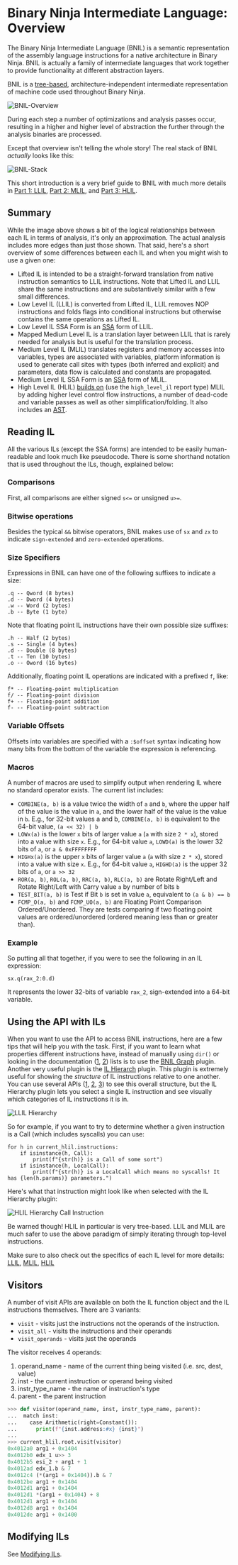 # Binary Ninja Intermediate Language: Overview

The Binary Ninja Intermediate Language (BNIL) is a semantic representation of the assembly language instructions for a native architecture in Binary Ninja. BNIL is actually a family of intermediate languages that work together to provide functionality at different abstraction layers.

BNIL is a [tree-based](https://raw.githubusercontent.com/withzombies/bnil-graph/master/images/graph.png), architecture-independent intermediate representation of machine code used throughout Binary Ninja.

![BNIL-Overview](../img/BNIL-overview.png)

During each step a number of optimizations and analysis passes occur, resulting in a higher and higher level of abstraction the further through the analysis binaries are processed.

Except that overview isn't telling the whole story! The real stack of BNIL _actually_ looks like this:

![BNIL-Stack](../img/BNIL.png)

This short introduction is a very brief guide to BNIL with much more details in [Part 1: LLIL](bnil-llil.md), [Part 2: MLIL](bnil-mlil.md), and [Part 3: HLIL](bnil-hlil.md).

## Summary

While the image above shows a bit of the logical relationships between each IL in terms of analysis, it's only an approximation. The actual analysis includes more edges than just those shown. That said, here's a short overview of some differences between each IL and when you might wish to use a given one:

- Lifted IL is intended to be a straight-forward translation from native instruction semantics to LLIL instructions. Note that Lifted IL and LLIL share the same instructions and are substantively similar with a few small differences.
- Low Level IL (LLIL) is converted from Lifted IL, LLIL removes NOP instructions and folds flags into conditional instructions but otherwise contains the same operations as Lifted IL.
- Low Level IL SSA Form is an [SSA](concepts.md#static-single-assignment-basics) form of LLIL.
- Mapped Medium Level IL is a translation layer between LLIL that is rarely needed for analysis but is useful for the translation process.
- Medium Level IL (MLIL) translates registers and memory accesses into variables, types are associated with variables, platform information is used to generate call sites with types (both inferred and explicit) and parameters, data flow is calculated and constants are propagated.
- Medium Level IL SSA Form is an [SSA](concepts.md#static-single-assignment-basics) form of MLIL.
- High Level IL (HLIL) [builds on](https://api.binary.ninja/binaryninja.function-module.html#binaryninja.function.Function.request_debug_report) (use the `high_level_il` report type) MLIL by adding higher level control flow instructions, a number of dead-code and variable passes as well as other simplification/folding. It also includes an [AST](https://api.binary.ninja/binaryninja.highlevelil-module.html#binaryninja.highlevelil.HighLevelILInstruction.ast).


## Reading IL

All the various ILs (except the SSA forms) are intended to be easily human-readable and look much like pseudocode. There is some shorthand notation that is used throughout the ILs, though, explained below:

### Comparisons

First, all comparisons are either signed `s<=` or unsigned `u>=`.


### Bitwise operations

Besides the typical `&&` bitwise operators, BNIL makes use of `sx` and `zx` to indicate `sign-extended` and `zero-extended` operations.

### Size Specifiers

Expressions in BNIL can have one of the following suffixes to indicate a size:

```
.q -- Qword (8 bytes)
.d -- Dword (4 bytes)
.w -- Word (2 bytes)
.b -- Byte (1 byte)
```

Note that floating point IL instructions have their own possible size suffixes:

```
.h -- Half (2 bytes)
.s -- Single (4 bytes)
.d -- Double (8 bytes)
.t -- Ten (10 bytes)
.o -- Oword (16 bytes)
```

Additionally, floating point IL operations are indicated with a prefixed `f`, like:

```
f* -- Floating-point multiplication
f/ -- Floating-point division
f+ -- Floating-point addition
f- -- Floating-point subtraction
```

### Variable Offsets

Offsets into variables are specified with a `:$offset` syntax indicating how many bits from the bottom of the variable the expression is referencing.

### Macros

A number of macros are used to simplify output when rendering IL where no standard operator exists. The current list includes:

* `COMBINE(a, b)` is a value twice the width of `a` and `b`, where the upper half of the value is the value in `a`, and the lower half of the value is the value in `b`. E.g., for 32-bit values a and b, `COMBINE(a, b)` is equivalent to the 64-bit value, `(a << 32) | b`
* `LOWx(a)` is the lower `x` bits of larger value `a` (`a` with size `2 * x`), stored into a value with size `x`. E.g., for 64-bit value `a`, `LOWD(a)` is the lower 32 bits of `a`, or `a & 0xFFFFFFFF`
* `HIGHx(a)` is the upper `x` bits of larger value `a` (`a` with size `2 * x`), stored into a value with size `x`. E.g., for 64-bit value `a`, `HIGHD(a)` is the upper 32 bits of `a`, or `a >> 32`
* `ROR(a, b)`, `ROL(a, b)`, `RRC(a, b)`, `RLC(a, b)` are Rotate Right/Left and Rotate Right/Left with Carry value `a` by number of bits `b`
* `TEST_BIT(a, b)` is Test if Bit `b` is set in value `a`, equivalent to `(a & b) == b`
* `FCMP_O(a, b)` and `FCMP_UO(a, b)` are Floating Point Comparison Ordered/Unordered. They are tests comparing if two floating point values are ordered/unordered (ordered meaning less than or greater than).

### Example

So putting all that together, if you were to see the following in an IL expression:

```
sx.q(rax_2:0.d)
```

It represents the lower 32-bits of variable `rax_2`, sign-extended into a 64-bit variable.

## Using the API with ILs

When you want to use the API to access BNIL instructions, here are a few tips that will help you with the task. First, if you want to learn what properties different instructions have, instead of manually using `dir()` or looking in the documentation ([1](https://docs.binary.ninja/dev/bnil-llil.html#the-instructions), [2](https://docs.binary.ninja/dev/bnil-mlil.html#the-instruction-set)) lists is to use the [BNIL Graph](https://github.com/Vector35/community-plugins#:~:text=BNIL%20Instruction%20Graph) plugin. Another very useful plugin is the [IL Hierarch](https://github.com/Vector35/community-plugins#:~:text=into%20Binary%20Ninja.-,ilhierarchy,-Fabian%20Freyer) plugin. This plugin is extremely useful for showing the _structure_ of IL instructions relative to one another. You can use several APIs ([1](https://api.binary.ninja/binaryninja.lowlevelil-module.html#binaryninja.lowlevelil.LowLevelILInstruction.show_llil_hierarchy), [2](https://api.binary.ninja/binaryninja.mediumlevelil-module.html#binaryninja.mediumlevelil.MediumLevelILInstruction.show_mlil_hierarchy), [3](https://api.binary.ninja/binaryninja.highlevelil-module.html#binaryninja.highlevelil.HighLevelILInstruction.show_hlil_hierarchy)) to see this overall structure, but the IL Hierarchy plugin lets you select a single IL instruction and see visually which categories of IL instructions it is in.

![LLIL Hierarchy](../img/llil-hierarchy.png)

So for example, if you want to try to determine whether a given instruction is a Call (which includes syscalls) you can use:

```
for h in current_hlil.instructions:
    if isinstance(h, Call):
        print(f"{str(h)} is a Call of some sort")
    if isinstance(h, LocalCall):
        print(f"{str(h)} is a LocalCall which means no syscalls! It has {len(h.params)} parameters.")
```

Here's what that instruction might look like when selected with the IL Hierarchy plugin:

![HLIL Hierarchy Call Instruction](../img/hlil-hierarchy-call.png)

Be warned though! HLIL in particular is very tree-based. LLIL and MLIL are much safer to use the above paradigm of simply iterating through top-level instructions.

Make sure to also check out the specifics of each IL level for more details: [LLIL](bnil-llil.md), [MLIL](bnil-mlil.md), [HLIL](bnil-hlil.md)

## Visitors

A number of visit APIs are available on both the IL function object and the IL instructions themselves. There are 3 variants:

* `visit` - visits just the instructions not the operands of the instruction.
* `visit_all` - visits the instructions and their operands
* `visit_operands` - visits just the operands

The visitor receives 4 operands:

1. operand_name - name of the current thing being visited (i.e. src, dest, value)
1. inst - the current instruction or operand being visited
1. instr_type_name - the name of instruction's type
1. parent - the parent instruction

```python
>>> def visitor(operand_name, inst, instr_type_name, parent):
...  match inst:
...    case Arithmetic(right=Constant()):
...      print(f"{inst.address:#x} {inst}")
...
>>> current_hlil.root.visit(visitor)
0x4012a0 arg1 + 0x1404
0x4012b0 edx_1 u>> 3
0x4012b5 esi_2 + arg1 + 1
0x4012ad edx_1.b & 7
0x4012c4 (*(arg1 + 0x1404)).b & 7
0x4012be arg1 + 0x1404
0x4012d1 arg1 + 0x1404
0x4012d1 *(arg1 + 0x1404) + 8
0x4012d1 arg1 + 0x1404
0x4012d8 arg1 + 0x1404
0x4012de arg1 + 0x1400
```

## Modifying ILs

See [Modifying ILs](bnil-modifying.md).
